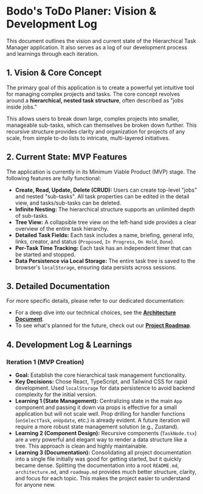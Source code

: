 # Bodo's ToDo Planer: Vision & Development Log

This document outlines the vision and current state of the Hierarchical Task Manager application. It also serves as a log of our development process and learnings through each iteration.

## 1. Vision & Core Concept

The primary goal of this application is to create a powerful yet intuitive tool for managing complex projects and tasks. The core concept revolves around a **hierarchical, nested task structure**, often described as "jobs inside jobs."

This allows users to break down large, complex projects into smaller, manageable sub-tasks, which can themselves be broken down further. This recursive structure provides clarity and organization for projects of any scale, from simple to-do lists to intricate, multi-layered initiatives.

## 2. Current State: MVP Features

The application is currently in its Minimum Viable Product (MVP) stage. The following features are fully functional:

-   **Create, Read, Update, Delete (CRUD):** Users can create top-level "jobs" and nested "sub-tasks". All task properties can be edited in the detail view, and tasks/sub-tasks can be deleted.
-   **Infinite Nesting:** The hierarchical structure supports an unlimited depth of sub-tasks.
-   **Tree View:** A collapsible tree view on the left-hand side provides a clear overview of the entire task hierarchy.
-   **Detailed Task Fields:** Each task includes a name, briefing, general info, links, creator, and status (`Proposed`, `In Progress`, `On Hold`, `Done`).
-   **Per-Task Time Tracking:** Each task has an independent timer that can be started and stopped.
-   **Data Persistence via Local Storage:** The entire task tree is saved to the browser's `localStorage`, ensuring data persists across sessions.

## 3. Detailed Documentation

For more specific details, please refer to our dedicated documentation:

-   For a deep dive into our technical choices, see the [**Architecture Document**](./architecture.md).
-   To see what's planned for the future, check out our [**Project Roadmap**](./roadmap.md).

## 4. Development Log & Learnings

### Iteration 1 (MVP Creation)

-   **Goal:** Establish the core hierarchical task management functionality.
-   **Key Decisions:** Chose React, TypeScript, and Tailwind CSS for rapid development. Used `localStorage` for data persistence to avoid backend complexity for the initial version.
-   **Learning 1 (State Management):** Centralizing state in the main `App` component and passing it down via props is effective for a small application but will not scale well. Prop drilling for handler functions (`onSelectTask`, `onUpdate`, etc.) is already evident. A future iteration will require a more robust state management solution (e.g., Zustand).
-   **Learning 2 (Component Design):** Recursive components (`TaskNode.tsx`) are a very powerful and elegant way to render a data structure like a tree. This approach is clean and highly maintainable.
-   **Learning 3 (Documentation):** Consolidating all project documentation into a single file initially was good for getting started, but it quickly became dense. Splitting the documentation into a root `README.md`, `architecture.md`, and `roadmap.md` provides much better structure, clarity, and focus for each topic. This makes the project easier to understand for anyone new.
